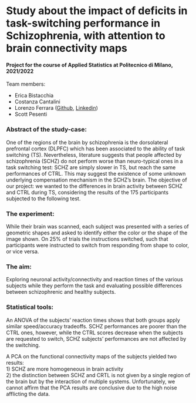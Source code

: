 <h1 align="left"> Study about the impact of deficits in task-switching performance in Schizophrenia, with attention to brain connectivity maps</h1>

<h4 align="left">Project for the course of Applied Statistics at Politecnico di Milano, 2021/2022</h4>

<p align="left"> Team members:
<ul>
  <li> Erica Bistacchia </li>
  <li> Costanza Cantalini </li>
  <li>Lorenzo Ferrara (<a href="https://github.com/lorenzoferrara/" target="_blank">Github</a>, <a href="https://www.linkedin.com/in/lorenzo-ferrara-567211244/" target="_blank">Linkedin</a>) </li> 
  <li> Scott Pesenti </li>
</ul>
</p>

<h3 align="left">Abstract of the study-case:</h3>
<p align="left">One of the regions of the brain by schizophrenia is the dorsolateral prefrontal cortex (DLPFC) which has been associated to the ability of task switching (TS). Nevertheless, literature suggests that people affected by schizophrenia (SCHZ) do not perform worse than neuro-typical ones in a task switching test: SCHZ are simply slower in TS, but reach the same performances of CTRL. This may suggest the existence of some unknown underlying compensation mechanism in the SCHZ’s brain.
The objective of our project: we wanted to the differences in brain activity between SCHZ and CTRL during TS, considering the results of the 175 participants subjected to the following test.</p>

<h3 align="left">The experiment:</h3>
<p align="left">While their brain was scanned, each subject was presented with a series of geometric shapes and asked to identify either the color or the shape of the image shown. On 25% of trials the instructions switched, such that participants were instructed to switch from responding from shape to color, or vice versa.</p>

<h3 align="left">The aim:</h3>
<p align="left">Exploring neuronal activity/connectivity and reaction times of the various subjects while they perform the task and evaluating possible differences between schizophrenic
and healthy subjects.</p>

<h3 align="left">Statistical tools:</h3>
<p align="left">An ANOVA of the subjects’ reaction times shows that both groups apply similar speed/accuracy tradeoffs. SCHZ performances are poorer than the CTRL ones, however, while the CTRL scores decrease when the subjects are requested to switch, SCHZ subjects’ performances are not affected by the switching.</p>

<p align="left">A PCA on the functional connectivity maps of the subjects yielded two results: <br>  
1)	SCHZ are more homogeneous in brain activity <br> 
2)	the distinction between SCHZ and CRTL is not given by a single region of the brain but by the interaction of multiple systems. 
Unfortunately, we cannot affirm that the PCA results are conclusive due to the high noise afflicting the data.</p>
